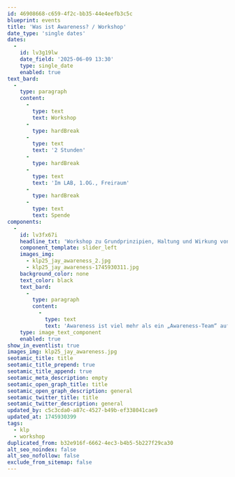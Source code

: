 ```yaml
---
id: 46908668-c659-4f2c-bb35-44e4eefb3c5c
blueprint: events
title: 'Was ist Awareness? / Workshop'
date_type: 'single dates'
dates:
  -
    id: lv3g19lw
    date_field: '2025-06-09 13:30'
    type: single_date
    enabled: true
text_bard:
  -
    type: paragraph
    content:
      -
        type: text
        text: Workshop
      -
        type: hardBreak
      -
        type: text
        text: '2 Stunden'
      -
        type: hardBreak
      -
        type: text
        text: 'Im LAB, 1.OG., Freiraum'
      -
        type: hardBreak
      -
        type: text
        text: Spende
components:
  -
    id: lv3fx67i
    headline_txt: 'Workshop zu Grundprinzipien, Haltung und Wirkung von Awareness-Arbeit'
    component_template: slider_left
    images_img:
      - klp25_jay_awareness_2.jpg
      - klp25_jay_awareness-1745930311.jpg
    background_color: none
    text_color: black
    text_bard:
      -
        type: paragraph
        content:
          -
            type: text
            text: 'Awareness ist viel mehr als ein „Awareness-Team“ auf Events – sie ist eine Haltung, eine Praxis und eine Einladung zur kollektiven Verantwortung. In diesem Workshop bekommt ihr eine Einführung in die Grundlagen der Awareness-Arbeit: Was ist Awareness? Wozu brauchen wir sie? Mit Inputs, Gruppendiskussionen und Übungen schaffen wir einen Raum zum Nachdenken, Verstehen und Austauschen.'
    type: image_text_component
    enabled: true
show_in_eventlist: true
images_img: klp25_jay_awareness.jpg
seotamic_title: title
seotamic_title_prepend: true
seotamic_title_append: true
seotamic_meta_description: empty
seotamic_open_graph_title: title
seotamic_open_graph_description: general
seotamic_twitter_title: title
seotamic_twitter_description: general
updated_by: c5c3cda0-a87c-4527-b49b-ef338041cae9
updated_at: 1745930399
tags:
  - klp
  - workshop
duplicated_from: b32e916f-6662-4ec3-b4b5-5b227f29ca30
alt_seo_noindex: false
alt_seo_nofollow: false
exclude_from_sitemap: false
---
```

